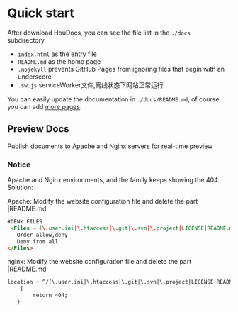 # Quick start

After download HouDocs, you can see the file list in the `./docs` subdirectory.

* `index.html` as the entry file
* `README.md` as the home page
* `.nojekyll` prevents GitHub Pages from ignoring files that begin with an underscore
* `.sw.js` serviceWorker文件,离线状态下网站正常运行

You can easily update the documentation in `./docs/README.md`, of course you can add [more pages](more-pages.md).

## Preview Docs
Publish documents to Apache and Nginx servers for real-time preview

### Notice
Apache and Nginx environments, and the family keeps showing the 404.
Solution:

Apache:
Modify the website configuration file and delete the part |README.md

```html
#DENY FILES
 <Files ~ (\.user.ini|\.htaccess|\.git|\.svn|\.project|LICENSE|README.md)$>
   Order allow,deny
   Deny from all
</Files>
```


nginx:
Modify the website configuration file and delete the part |README.md 
```html
location ~ ^/(\.user.ini|\.htaccess|\.git|\.svn|\.project|LICENSE|README.md
    {
        return 404;
   }
```
